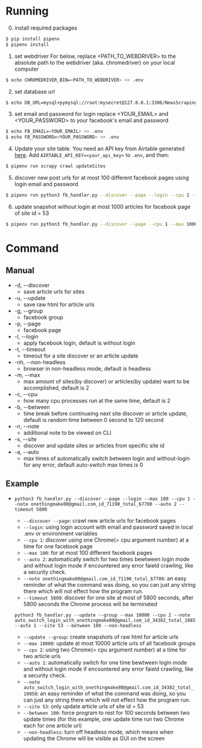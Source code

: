 # Running
0. install required packages
```sh
$ pip install pipenv
$ pipenv install
```
1. set webdriver
For below, replace <PATH_TO_WEBDRIVER> to the absolute path to the webdriver (aka. chromedriver) on your local computer
```sh
$ echo CHROMEDRIVER_BIN=<PATH_TO_WEBDRIVER> >> .env
```
2. set database url
```sh
$ echo DB_URL=mysql+pymysql://root:mysecret@127.0.0.1:3306/NewsScraping >> .env
```
3. set email and password for login
replace <YOUR_EMAIL> and <YOUR_PASSWORD> to your facebook's email and password
```sh
$ echo FB_EMAIL=<YOUR_EMAIL> >> .env
$ echo FB_PASSWORD=<YOUR_PASSWORD> >> .env
```
4. Update your site table.  You need an API key from Airtable generated [here](https://airtable.com/account).  Add `AIRTABLE_API_KEY=<your_api_key>` to `.env`, and then:
```sh
$ pipenv run scrapy crawl updateSites
```
5. discover new post urls for at most 100 different facebook pages using login email and password
```sh
$ pipenv run python3 fb_handler.py --discover --page --login --cpu 1 --max 100
```
6. update snapshot without login at most 1000 articles for facebook page of site id  = 53
```sh
$ pipenv run python3 fb_handler.py --discover --page --cpu 1 --max 1000 --site 53
```

# Command
## Manual
- -d, --discover
    - save article urls for sites
- -u, --update
    - save raw html for article urls
- -g, --group
    - facebook group
- -p, --page
    - facebook page
- -l, --login
    - apply facebook login, default is without login
- -t, --timeout
    - timeout for a site discover or an article update
- -nh, --non-headless
    - browser in non-headless mode, default is headless
- -m, --max
    - max amount of sites(by discover) or articles(by update) want to be accomplished, default is 2
- -c, --cpu
    - how many cpu processes run at the same time, default is 2
- -b, --between
    - time break before continueing next site discover or article update, default is random time between 0 second to 120 second
- -n, --note
    - additional note to be viewed on CLI
- -s, --site
    - discover and update sites or articles from specific site id
- -a, --auto
    - max times of automatically switch between login and without-login for any error, default auto-switch max times is 0
## Example
-
    ```
    python3 fb_handler.py --discover --page --login --max 100 --cpu 1 --note onethingmake80@gmail.com_id_71190_total_67700 --auto 2 --timeout 5800
    ```
    - `--discover --page`: crawl new article urls for facebook pages
    - `--login`: using login account with email and password saved in local .env or environment variables
    - `--cpu 1`: discover using one Chrome(= cpu argument number) at a time for one facebook page
    - `--max 100`: for at most 100 different facebook pages
    - `--auto 2`: automatically switch for two times bewtween login mode and without login mode if encountered any error faield crawling, like a security check.
    - `--note onethingmake80@gmail.com_id_71190_total_67700`: an easy reminder of what the command was doing, so you can just any string there which will not effect how the program run.
    - `--timeout 5800`: discover for one site at most of 5800 seconds, after 5800 seconds the Chrome process will be terminated

    ```
    python3 fb_handler.py --update --group --max 10000 --cpu 2 --note auto_switch_login_with_onethingmake80@gmail.com_id_34382_total_10858 --auto 1 --site 53 --between 100 --non-headless
    ```
    - `--update --group`: create snapshots of raw html for article urls
    - `--max 10000`: update at most 10000 article urls of all facebook groups
    - `--cpu 2`: using two Chrome(= cpu argument number) at a time for two article urls
    - `--auto 1`: automatically switch for one time bewtween login mode and without login mode if encountered any error faield crawling, like a security check.
    - `--note auto_switch_login_with_onethingmake80@gmail.com_id_34382_total_10858`: an easy reminder of what the command was doing, so you can just any string there which will not effect how the program run.
    - `--site 53`: only update article urls of site id = 53
    - `--between 100`: force program to rest for 100 seconds between two update times (for this example, one update time run two Chrome each for one article url)
    - `--non-headless`: turn off headless mode, which means when updating the Chrome will be visible as GUI on the screen